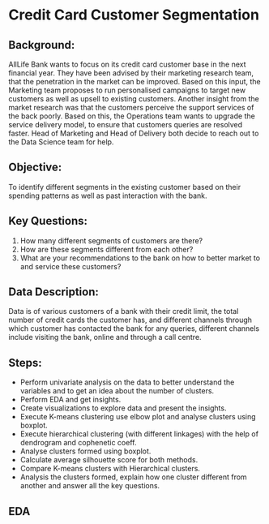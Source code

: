 # Credit Card Customer Segmentation

## Background: 
AllLife Bank wants to focus on its credit card customer base in the next financial year. They have been advised by their marketing research team, that the penetration in the market can be improved. Based on this input, the Marketing team proposes to run personalised campaigns to target new customers as well as upsell to existing customers. Another insight from the market research was that the customers perceive the support services of the back poorly. Based on this, the Operations team wants to upgrade the service delivery model, to ensure that customers queries are resolved faster. Head of Marketing and Head of Delivery both decide to reach out to the Data Science team for help.


## Objective: 
To identify different segments in the existing customer based on their spending patterns as well as past interaction with the bank.

## Key Questions:
1. How many different segments of customers are there?
2. How are these segments different from each other?
3. What are your recommendations to the bank on how to better market to and
service these customers? 


## Data Description:

Data is of various customers of a bank with their credit limit, the total number of credit cards the customer has, and different channels through which customer has contacted the bank for any queries, different channels include visiting the bank, online and through a call centre.


## Steps:
* Perform univariate analysis on the data to better understand the variables and to get an idea about the number of clusters.
* Perform EDA and get insights. 
* Create visualizations to explore data and present the insights.  
* Execute K-means clustering use elbow plot and analyse clusters using boxplot.
* Execute hierarchical clustering (with different linkages) with the help of dendrogram and cophenetic coeff. 
* Analyse clusters formed using boxplot. 
* Calculate average silhouette score for both methods.  
* Compare K-means clusters with Hierarchical clusters. 
* Analysis the clusters formed, explain how one cluster different from another and answer all the key questions.  


## EDA
